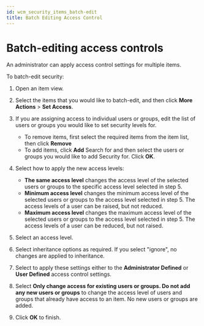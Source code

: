 ```yaml
---
id: wcm_security_items_batch-edit
title: Batch Editing Access Control
---
```


# Batch-editing access controls

An administrator can apply access control settings for multiple items.

To batch-edit security:

1.  Open an item view.
2.  Select the items that you would like to batch-edit, and then click **More Actions** \> **Set Access**.
3.  If you are assigning access to individual users or groups, edit the list of users or groups you would like to set security levels for.
    -   To remove items, first select the required items from the item list, then click **Remove**
    -   To add items, click **Add** Search for and then select the users or groups you would like to add Security for. Click **OK**.

4.  Select how to apply the new access levels:
    -   **The same access level** changes the access level of the selected users or groups to the specific access level selected in step 5.
    -   **Minimum access level** changes the minimum access level of the selected users or groups to the access level selected in step 5. The access levels of a user can be raised, but not reduced.
    -   **Maximum access level** changes the maximum access level of the selected users or groups to the access level selected in step 5. The access levels of a user can be reduced, but not raised.
    
5.  Select an access level.
6.  Select inheritance options as required. If you select "ignore", no changes are applied to inheritance.
7.  Select to apply these settings either to the **Administrator Defined** or **User Defined** access control settings.
8.  Select **Only change access for existing users or groups. Do not add any new users or groups** to change the access level of users and groups that already have access to an item. No new users or groups are added.
9.  Click **OK** to finish.

